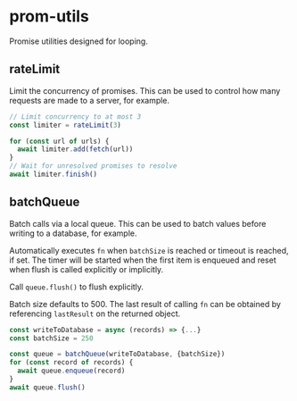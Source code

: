 # prom-utils

Promise utilities designed for looping.

## rateLimit

Limit the concurrency of promises. This can be used to control
how many requests are made to a server, for example.

```typescript
// Limit concurrency to at most 3
const limiter = rateLimit(3)

for (const url of urls) {
  await limiter.add(fetch(url))
}
// Wait for unresolved promises to resolve
await limiter.finish()
```

## batchQueue

Batch calls via a local queue. This can be used to batch values before
writing to a database, for example.

Automatically executes `fn` when `batchSize` is reached or timeout is
reached, if set. The timer will be started when the first item is
enqueued and reset when flush is called explicitly or implicitly.

Call `queue.flush()` to flush explicitly.

Batch size defaults to 500. The last result of calling `fn` can be
obtained by referencing `lastResult` on the returned object.

```typescript
const writeToDatabase = async (records) => {...}
const batchSize = 250

const queue = batchQueue(writeToDatabase, {batchSize})
for (const record of records) {
  await queue.enqueue(record)
}
await queue.flush()
```
